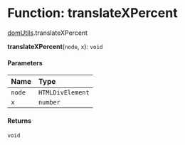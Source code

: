 # Function: translateXPercent

[domUtils](/auto-docs/fixed-layout-editor/modules/domUtils.md).translateXPercent

**translateXPercent**(`node`, `x`): `void`

#### Parameters

| Name | Type |
| :------ | :------ |
| `node` | `HTMLDivElement` |
| `x` | `number` |

#### Returns

`void`
